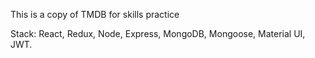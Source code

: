 This is a copy of TMDB for skills practice

Stack: React, Redux, Node, Express, MongoDB, Mongoose, Material UI, JWT.
